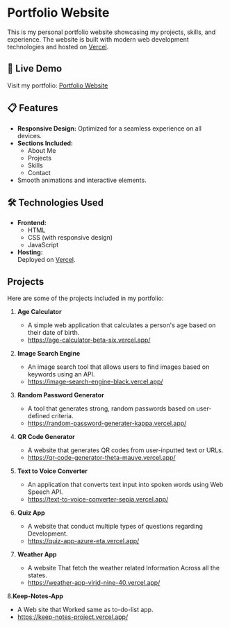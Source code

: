 
# Portfolio Website

This is my personal portfolio website showcasing my projects, skills, and experience. The website is built with modern web development technologies and hosted on [Vercel](https://vercel.com/).

## 🚀 Live Demo  
Visit my portfolio: [Portfolio Website](https://portfolio-six-lime-92.vercel.app/)


## 📋 Features
- **Responsive Design:** Optimized for a seamless experience on all devices.
- **Sections Included:**
  - About Me
  - Projects
  - Skills
  - Contact
- Smooth animations and interactive elements.


## 🛠️ Technologies Used
- **Frontend:**
  - HTML
  - CSS (with responsive design)
  - JavaScript
- **Hosting:**  
  Deployed on [Vercel](https://vercel.com/).


## Projects
Here are some of the projects included in my portfolio:

1. **Age Calculator**
   - A simple web application that calculates a person's age based on their date of birth.
   - https://age-calculator-beta-six.vercel.app/

2. **Image Search Engine**
   - An image search tool that allows users to find images based on keywords using an API.
   - https://image-search-engine-black.vercel.app/

3. **Random Password Generator**
   - A tool that generates strong, random passwords based on user-defined criteria.
   - https://random-password-generater-kappa.vercel.app/

4. **QR Code Generator**
   - A website that generates QR codes from user-inputted text or URLs.
   - https://qr-code-generator-theta-mauve.vercel.app/

5. **Text to Voice Converter**
   - An application that converts text input into spoken words using Web Speech API.
   - https://text-to-voice-converter-sepia.vercel.app/
  
6. **Quiz App**
   - A website that conduct multiple types of questions regarding Development.
   - https://quiz-app-azure-eta.vercel.app/
  
7. **Weather App**
   - A website That fetch the weather related Information Across all the states.
   - https://weather-app-virid-nine-40.vercel.app/

8.**Keep-Notes-App**
  - A Web site that Worked same as to-do-list app.
  - https://keep-notes-project.vercel.app/
  

